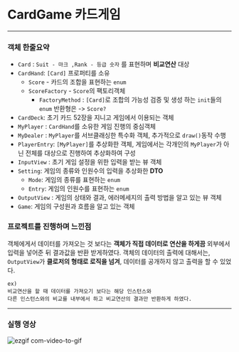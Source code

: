 # CardGame 카드게임
---
### 객체 한줄요약
- `Card` : `Suit - 마크 ,Rank - 등급 숫자` 를 표현하며 **비교연산** 대상
- `CardHand`: `[Card]` 프로퍼티를 소유
  - `Score` - 카드의 조합을 표현하는 `enum`
  - `ScoreFactory` - `Score`의 팩토리객체
    - `FactoryMethod` : `[Card]`로 조합의 가능성 검증 및 생성 하는 `init`들의 `enum` 반환형은 -> `Score?`
- `CardDeck`: 초기 카드 52장을 지니고 게임에서 이용되는 객체
- `MyPlayer` : `CardHand`를 소유한 게임 진행의 중심객체
- `MyDealer` :  `MyPlayer`를 서브클래싱한 특수화 객체, 추가적으로 `draw()`동작 수행
- `PlayerEntry`: `[MyPlayer]`를 추상화한 객체, 게임에서는 각개인의 `MyPlayer`가 아닌 전체를 대상으로 진행하여 추상화하여 구성
- `InputView` : 초기 게임 설정을 위한 입력을 받는 뷰 객체
- `Setting`: 게임의 종류와 인원수의 입력을 추상화한 **DTO**
   - `Mode`: 게임의 종류를 표현하는 `enum`
   - `Entry`: 게임의 인원수를 표현하는 `enum`
- `OutputView` : 게임의 상태와 결과, 에러메세지의 출력 방법을 알고 있는 뷰 객체 
- `Game`: 게임의 구성원과 흐름을 알고 있는 객체




### 프로젝트를 진행하며 느낀점 
객체에게서 데이터를 가져오는 것 보다는
**객체가 직접 데이터로 연산을 하게끔** 외부에서 입력을 넣어준 뒤 결과값을 반환 받게하였다.
객체의 데이터의 출력에 대해서는, `OutputView`가 **클로저의 형태로 로직을 넘겨**, 데이터를 공개하지 않고 출력을 할 수 있었다.

```
ex)
비교연산을 할 때 데이터를 가져오기 보다는 해당 인스턴스와
다른 인스턴스와의 비교를 내부에서 하고 비교연산의 결과만 반환하게 하였다.
```
---

### 실행 영상


![ezgif com-video-to-gif](https://user-images.githubusercontent.com/39197978/60882500-003e2900-a283-11e9-8ea0-ed439e56f6c6.gif)

